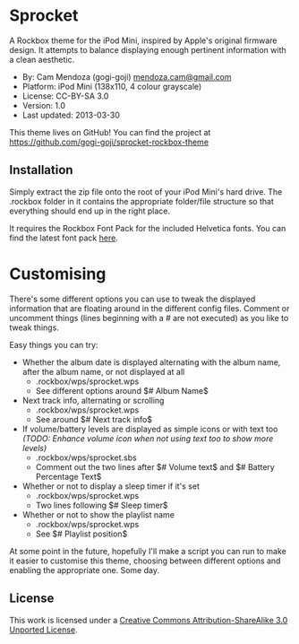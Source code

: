 Sprocket
========

A Rockbox theme for the iPod Mini, inspired by Apple's original firmware
design.  It attempts to balance displaying enough pertinent information with a
clean aesthetic.  

*   By: Cam Mendoza (gogi-goji) <mendoza.cam@gmail.com>
*   Platform: iPod Mini (138x110, 4 colour grayscale)
*   License: CC-BY-SA 3.0
*   Version: 1.0
*   Last updated: 2013-03-30

This theme lives on GitHub!  You can find the project at
<https://github.com/gogi-goji/sprocket-rockbox-theme>


Installation
------------

Simply extract the zip file onto the root of your iPod Mini's hard drive.  The
.rockbox folder in it contains the appropriate folder/file structure so that
everything should end up in the right place.  

It requires the Rockbox Font Pack for the included Helvetica fonts.  You can
find the latest font pack [here](http://www.rockbox.org/download/byhand.cgi).


Customising
===========

There's some different options you can use to tweak the displayed information
that are floating around in the different config files.  Comment or uncomment
things (lines beginning with a # are not executed) as you like to tweak things.

Easy things you can try:

*   Whether the album date is displayed alternating with the album name, after
    the album name, or not displayed at all
    *   .rockbox/wps/sprocket.wps
    *   See different options around $# Album Name$
*   Next track info, alternating or scrolling
    *   .rockbox/wps/sprocket.wps
    *   See around $# Next track info$
*   If volume/battery levels are displayed as simple icons or with text too
    *(TODO: Enhance volume icon when not using text too to show more levels)*
    *   .rockbox/wps/sprocket.sbs
    *   Comment out the two lines after $# Volume text$ and 
        $# Battery Percentage Text$
*   Whether or not to display a sleep timer if it's set
    *   .rockbox/wps/sprocket.wps
    *   Two lines following $# Sleep timer$
*   Whether or not to show the playlist name
    *   .rockbox/wps/sprocket.wps
    *   See $# Playlist position$

At some point in the future, hopefully I'll make a script you can run to make
it easier to customise this theme, choosing between different options and
enabling the appropriate one.  Some day.

License
-------

This work is licensed under a [Creative Commons Attribution-ShareAlike 3.0
Unported License](http://creativecommons.org/licenses/by-sa/3.0/).
